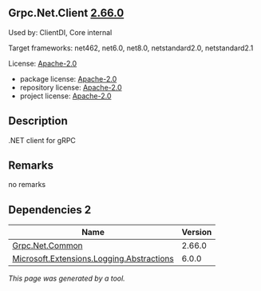 Grpc.Net.Client [2.66.0](https://www.nuget.org/packages/Grpc.Net.Client/2.66.0)
--------------------

Used by: ClientDI, Core internal

Target frameworks: net462, net6.0, net8.0, netstandard2.0, netstandard2.1

License: [Apache-2.0](../../../../licenses/apache-2.0) 

- package license: [Apache-2.0](https://licenses.nuget.org/Apache-2.0) 
- repository license: [Apache-2.0](https://github.com/grpc/grpc-dotnet.git) 
- project license: [Apache-2.0](https://github.com/grpc/grpc-dotnet) 

Description
-----------
.NET client for gRPC

Remarks
-----------
no remarks


Dependencies 2
-----------

|Name|Version|
|----------|:----|
|[Grpc.Net.Common](../../../../packages/nuget.org/grpc.net.common/2.66.0)|2.66.0|
|[Microsoft.Extensions.Logging.Abstractions](../../../../packages/nuget.org/microsoft.extensions.logging.abstractions/6.0.0)|6.0.0|

*This page was generated by a tool.*